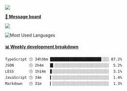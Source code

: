[![](https://count.getloli.com/get/@SmaIIstars.github.readme)](https://count.getloli.com/)


[**💬 Message board**](https://chat.getloli.com/room/@SmaIIstars.github)

[![](https://chat.getloli.com/room/@SmaIIstars.github/svg?width=600&height=100&limit=20&theme=light&fontSize=14)](https://chat.getloli.com/room/@SmaIIstars.github)


![Most Used Languages](https://github-readme-stats.vercel.app/api/top-langs/?username=SmaIIstars&theme=dark&layout=compact)

<!-- waka-box start -->
#### <a href="https://gist.github.com/e31f5e1b7a15ee54e2fc8fca68aa5e2b" target="_blank">📊 Weekly development breakdown</a>
```text
TypeScript 🕓 34h36m ███████████████████████▌░░░ 87.2%
JSON       🕓 2h4m   █▍░░░░░░░░░░░░░░░░░░░░░░░░░  5.2%
LESS       🕓 1h14m  ▊░░░░░░░░░░░░░░░░░░░░░░░░░░  3.1%
JavaScript 🕓 34m    ▍░░░░░░░░░░░░░░░░░░░░░░░░░░  1.4%
Markdown   🕓 31m    ▎░░░░░░░░░░░░░░░░░░░░░░░░░░  1.3%
```
<!-- Powered by https://github.com/YouEclipse/waka-box-go . -->
<!-- waka-box end -->
